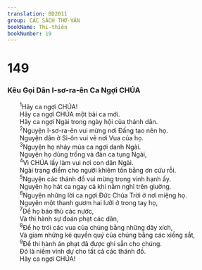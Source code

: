 ```yaml
---
translation: BD2011
group: CÁC SÁCH THƠ-VĂN
bookName: Thi-thiên 
bookNumber: 19
---
```


<div class="title"><h1>149</h1><h3>Kêu Gọi Dân I-sơ-ra-ên Ca Ngợi CHÚA</h3></div>
<span class="verse thi_149_1">  <sup>1</sup>Hãy ca ngợi CHÚA!<br/>  Hãy ca ngợi CHÚA một bài ca mới.<br/>  Hãy ca ngợi Ngài trong ngày hội của thánh dân.<br/></span>
<span class="verse thi_149_2">  <sup>2</sup>Nguyện I-sơ-ra-ên vui mừng nơi Ðấng tạo nên họ.<br/>  Nguyện dân ở Si-ôn vui vẻ nơi Vua của họ.<br/></span>
<span class="verse thi_149_3">  <sup>3</sup>Nguyện họ nhảy múa ca ngợi danh Ngài.<br/>  Nguyện họ dùng trống và đàn ca tụng Ngài,<br/></span>
<span class="verse thi_149_4">  <sup>4</sup>Vì CHÚA lấy làm vui nơi con dân Ngài.<br/>  Ngài trang điểm cho người khiêm tốn bằng ơn cứu rỗi.<br/></span>
<span class="verse thi_149_5">  <sup>5</sup>Nguyện các thánh đồ vui mừng trong vinh hạnh ấy.<br/>  Nguyện họ hát ca ngay cả khi nằm nghỉ trên giường.<br/></span>
<span class="verse thi_149_6">  <sup>6</sup>Nguyện những lời ca ngợi Ðức Chúa Trời ở nơi miệng họ.<br/>  Nguyện một thanh gươm hai lưỡi ở trong tay họ,<br/></span>
<span class="verse thi_149_7">  <sup>7</sup>Ðể họ báo thù các nước,<br/>  Và thi hành sự đoán phạt các dân,<br/></span>
<span class="verse thi_149_8">  <sup>8</sup>Ðể họ trói các vua của chúng bằng những dây xích,<br/>  Và giam những kẻ quyền quý của chúng bằng các xiềng sắt,<br/></span>
<span class="verse thi_149_9">  <sup>9</sup>Ðể thi hành án phạt đã được ghi sẵn cho chúng.<br/>  Ðó là niềm vinh dự cho tất cả các thánh đồ.<br/>  Hãy ca ngợi CHÚA!<br/></span>
